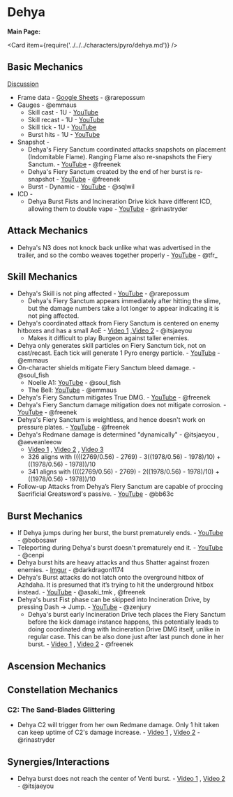 # Dehya

**Main Page:**

<Card item={require('../../../characters/pyro/dehya.md')} />

## Basic Mechanics

[Discussion](https://tickets.deeznuts.moe/transcripts/dehya-basic-mechanics)
* Frame data - [Google Sheets](https://docs.google.com/spreadsheets/d/1KzU1x3IYldih1X4zBTEk4Gt1YuhRavY9g2wFR6KRuEs/edit#gid=106415657) - @rarepossum
* Gauges - @emmaus
    * Skill cast - 1U - [YouTube](https://youtu.be/J4yvtlcDTjI)
    * Skill recast - 1U - [YouTube](https://youtu.be/J4yvtlcDTjI)
    * Skill tick - 1U - [YouTube](https://youtu.be/6DTEdWikzPE)
    * Burst hits - 1U - [YouTube](https://youtu.be/QHtyBE5oQa8) 
* Snapshot - 
    * Dehya's Fiery Sanctum coordinated attacks snapshots on placement (Indomitable Flame). Ranging Flame also re-snapshots the Fiery Sanctum. - [YouTube](https://youtu.be/axx8aOrtgV8) - @freenek
    * Dehya's Fiery Sanctum created by the end of her burst is re-snapshot - [YouTube](https://youtu.be/jV1qf4ViTK8) - @freenek
    * Burst - Dynamic - [YouTube](https://youtu.be/xUtfQ5wx3bM) - @sqlwil  
* ICD -
    * Dehya Burst Fists and Incineration Drive kick have different ICD, allowing them to double vape - [YouTube](https://youtu.be/ELsAhFUXygI) - @rinastryder  

## Attack Mechanics

* Dehya's N3 does not knock back unlike what was advertised in the trailer, and so the combo weaves together properly - [YouTube](https://youtu.be/KH9XpY2Mgyg) - @tfr_

## Skill Mechanics

* Dehya's Skill is not ping affected - [YouTube](https://youtu.be/_Oye5hfSSbo) - @rarepossum
    * Dehya's Fiery Sanctum appears immediately after hitting the slime, but the damage numbers take a lot longer to appear indicating it is not ping affected.
* Dehya's coordinated attack from Fiery Sanctum is centered on enemy hitboxes and has a small AoE - [Video 1](https://youtu.be/JRinlGhlNLY) ,[Video 2](https://youtu.be/bR6YmlOGeqs) - @itsjaeyou
    * Makes it difficult to play Burgeon against taller enemies.
* Dehya only generates skill particles on Fiery Sanctum tick, not on cast/recast. Each tick will generate 1 Pyro energy particle. - [YouTube](https://youtu.be/MoDJiGA8oEc) - @emmaus
* On-character shields mitigate Fiery Sanctum bleed damage. - @soul_fish
    * Noelle A1: [YouTube](https://youtu.be/W-xOkk6vPOE) - @soul_fish
    * The Bell: [YouTube](https://youtu.be/1Uf5PkXtkBw) - @emmaus
* Dehya's Fiery Sanctum mitigates True DMG. - [YouTube](https://youtu.be/djcXSsQeDdA) - @freenek
* Dehya's Fiery Sanctum damage mitigation does not mitigate corrosion.  - [YouTube](https://youtu.be/i3B7aa7rfWQ) - @freenek
* Dehya's Fiery Sanctum is weightless, and hence doesn't work on pressure plates. - [YouTube](https://youtu.be/K9ev3i_T9tY) - @freenek
* Dehya's Redmane damage is determined "dynamically" - @itsjaeyou , @aeveanleeow
    * [Video 1](https://youtu.be/GKsD_FcX56w) , [Video 2](https://youtu.be/f_iLHg18vXg) , [Video 3](https://youtu.be/eQKRypJRPjc)
    * 326 aligns with ((((2769/0.56) - 2769) - 3((1978/0.56) - 1978)/10) + ((1978/0.56) - 1978))/10  
    * 341 aligns with ((((2769/0.56) - 2769) - 2((1978/0.56) - 1978)/10) + ((1978/0.56) - 1978))/10   
* Follow-up Attacks from Dehya’s Fiery Sanctum are capable of proccing Sacrificial Greatsword's passive. - [YouTube](https://youtu.be/lykE1ryeA6Q) - @bb63c  

## Burst Mechanics

* If Dehya jumps during her burst, the burst prematurely ends. - [YouTube](https://www.youtube.com/watch?v=XvxFe_z3ME0) - @bobosawr
* Teleporting during Dehya's burst doesn't prematurely end it. - [YouTube](https://youtu.be/xv-vMJ8xUcg) - @cenpi 
* Dehya burst hits are heavy attacks and thus Shatter against frozen enemies. - [Imgur](https://imgur.com/a/L44ekYR) - @darkdragon1174
* Dehya's Burst attacks do not latch onto the overground hitbox of Azhdaha. It is presumed that it’s trying to hit the underground hitbox instead. - [YouTube](https://youtu.be/bnG1guysr8g) - @asaki_tmk , @freenek
* Dehya's burst Fist phase can be skipped into Incineration Drive, by pressing Dash -> Jump. - [YouTube](https://youtu.be/Oj7_t-bzW_s) - @zenjury
    * Dehya's burst early Incineration Drive tech places the Fiery Sanctum before the kick damage instance happens, this potentially leads to doing coordinated dmg with Incineration Drive DMG itself, unlike in regular case. This can be also done just after last punch done in her burst. - [Video 1](https://youtu.be/jV1qf4ViTK8) , [Video 2](https://youtu.be/rB88TgYNhZ8) - @freenek

## Ascension Mechanics

## Constellation Mechanics

### C2: The Sand-Blades Glittering

* Dehya C2 will trigger from her own Redmane damage. Only 1 hit taken can keep uptime of C2's damage increase. - [Video 1](https://youtu.be/azaDrtSpAz4) , [Video 2](https://youtu.be/b_pD15f6Mus) - @rinastryder  

## Synergies/Interactions

* Dehya burst does not reach the center of Venti burst. - [Video 1](https://www.youtube.com/watch?v=i2VKcMqpJi0) , [Video 2](https://youtu.be/ybVKx4blYUg) - @itsjaeyou  
